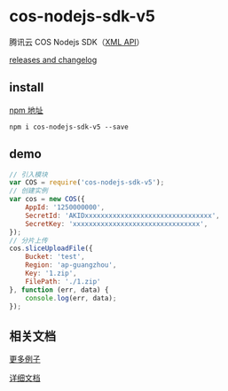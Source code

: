 # cos-nodejs-sdk-v5

腾讯云 COS Nodejs SDK（[XML API](https://cloud.tencent.com/document/product/436/7751)）

[releases and changelog](https://github.com/tencentyun/cos-nodejs-sdk-v5/releases)

## install

 [npm 地址](https://www.npmjs.com/package/cos-nodejs-sdk-v5)
 
```
npm i cos-nodejs-sdk-v5 --save
```

## demo

```javascript
// 引入模块
var COS = require('cos-nodejs-sdk-v5');
// 创建实例
var cos = new COS({
    AppId: '1250000000',
    SecretId: 'AKIDxxxxxxxxxxxxxxxxxxxxxxxxxxxxxxxx',
    SecretKey: 'xxxxxxxxxxxxxxxxxxxxxxxxxxxxxxxx',
});
// 分片上传
cos.sliceUploadFile({
    Bucket: 'test',
    Region: 'ap-guangzhou',
    Key: '1.zip',
    FilePath: './1.zip'
}, function (err, data) {
    console.log(err, data);
});
```

## 相关文档 

[更多例子](demo/demo.js)

[详细文档](https://cloud.tencent.com/document/product/436/8629)
